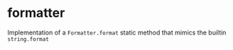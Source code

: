 # formatter
Implementation of a `Formatter.format` static method that mimics the builtin `string.format`
